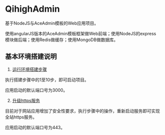 # QihighAdmin
基于NodeJS与AceAdmin模板的Web应用项目。

使用angularJS版本的AceAdmin模板框架做Web前端；使用NodeJS的express模块做后端；使用Redis做缓存；使用MongoDB做数据库。

## 基本环境搭建说明

1. [运行环境搭建步骤](build.md)

执行搭建步骤中的1至10步，即可启动项目。

应用启动的默认端口号为3000。

2. [升级https服务](https.md)

目前对于网站应用增加了安全性要求，执行步骤中的操作，重新启动服务即可实现全站https服务。

应用启动的默认端口号为443。

